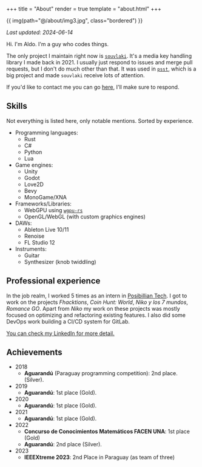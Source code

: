 +++
title = "About"
render = true
template = "about.html"
+++

{{ img(path="@/about/img3.jpg", class="bordered") }}

*Last updated: 2024-06-14*

Hi. I'm Aldo. I'm a guy who codes things.

The only project I maintain right now is [`souvlaki`](https://github.com/Sinono3/souvlaki). It's a media key handling library I made back in 2021. I usually just respond to issues and merge pull requests, but I don't do much other than that.
It was used in [`psst`](https://github.com/jpochyla/psst), which is a big project and made `souvlaki` receive lots of
attention.

If you'd like to contact me you can go [here](@/contact.md), I'll make sure to respond.

## Skills

Not everything is listed here, only notable mentions. Sorted by experience.

- Programming languages:
	- Rust
	- C#
	- Python
	- Lua
- Game engines:
	- Unity
	- Godot
	- Love2D
	- Bevy
	- MonoGame/XNA
- Frameworks/Libraries:
	- WebGPU using [`wgpu-rs`](wgpu.rs)
	- OpenGL/WebGL (with custom graphics engines)
- DAWs:
	- Ableton Live 10/11
	- Renoise 
	- FL Studio 12
- Instruments:
	- Guitar
	- Synthesizer (knob twiddling)

## Professional experience

In the job realm, I worked 5 times as an intern in [Posibillian Tech](https://www.posibillian.tech).
I got to work on the projects _Fhacktions_, _Coin Hunt: World_, _Niko y los 7 mundos_, _Romance GO_.
Apart from _Niko_ my work on these projects was mostly focused on optimizing and refactoring existing features.
I also did some DevOps work building a CI/CD system for GitLab.

[You can check my LinkedIn for more detail.](https://www.linkedin.com/in/aldo-acevedo-9a38a9289/)

## Achievements

- 2018
	- **Aguarandú** (Paraguay programming competition): 2nd place. (Silver).
- 2019
	- **Aguarandú**: 1st place (Gold).
- 2020
	- **Aguarandú**: 1st place (Gold).
- 2021
	- **Aguarandú**: 1st place (Gold).
- 2022
	- **Concurso de Conocimientos Matemáticos FACEN UNA**: 1st place (Gold)
	- **Aguarandú**: 2nd place (Silver).
- 2023
	- **IEEEXtreme 2023**: 2nd Place in Paraguay (as team of three)

